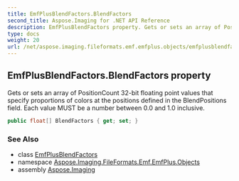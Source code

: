 ```yaml
---
title: EmfPlusBlendFactors.BlendFactors
second_title: Aspose.Imaging for .NET API Reference
description: EmfPlusBlendFactors property. Gets or sets an array of PositionCount 32bit floating point values that specify proportions of colors at the positions defined in the BlendPositions field. Each value MUST be a number between 0.0 and 1.0 inclusive
type: docs
weight: 20
url: /net/aspose.imaging.fileformats.emf.emfplus.objects/emfplusblendfactors/blendfactors/
---
```

## EmfPlusBlendFactors.BlendFactors property

Gets or sets an array of PositionCount 32-bit floating point values that specify proportions of colors at the positions defined in the BlendPositions field. Each value MUST be a number between 0.0 and 1.0 inclusive.

```csharp
public float[] BlendFactors { get; set; }
```

### See Also

* class [EmfPlusBlendFactors](../)
* namespace [Aspose.Imaging.FileFormats.Emf.EmfPlus.Objects](../../emfplusblendfactors/)
* assembly [Aspose.Imaging](../../../)


